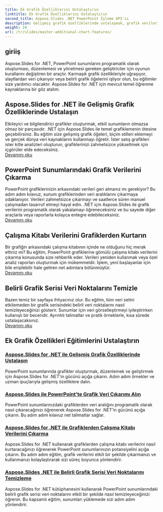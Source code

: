 ```yaml
---
title: Ek Grafik Özelliklerini Ustalaştırın
linktitle: Ek Grafik Özelliklerini Ustalaştırın
second_title: Aspose.Slides .NET PowerPoint İşleme API'si
description: Gelişmiş grafik özelliklerinde ustalaşmak, grafik verilerini çıkarmak ve PowerPoint sunumlarındaki seri verilerini düzenlemek için Aspose.Slides for .NET eğitimlerini keşfedin.
weight: 24
url: /tr/slides/master-additional-chart-features/
---
```

## giriiş

Aspose.Slides for .NET, PowerPoint sunumlarını programatik olarak oluşturması, düzenlemesi ve yönetmesi gereken geliştiriciler için oyunun kurallarını değiştiren bir araçtır. Karmaşık grafik özellikleriyle uğraşıyor, slaytlardan veri çıkarıyor veya belirli grafik öğelerini işliyor olun, bu eğitimler size yardımcı olacaktır. Aspose.Slides for .NET için mevcut temel öğrenme kaynaklarına bir göz atalım.

## Aspose.Slides for .NET ile Gelişmiş Grafik Özelliklerinde Ustalaşın  
Etkileyici ve bilgilendirici grafikler oluşturmak, etkili sunumların olmazsa olmaz bir parçasıdır. .NET için Aspose.Slides ile temel grafiklemenin ötesine geçebilirsiniz. Bu eğitim size gelişmiş grafik öğeleri, biçim stilleri eklemeyi ve gerçek dünya veri kaynaklarını kullanmayı öğretir. İster satış grafikleri ister kitle analizleri oluşturun, grafiklerinizi zahmetsizce yükseltmek için içgörüler elde edeceksiniz.  
[Devamını oku](./master-advanced-chart-features/)


## PowerPoint Sunumlarındaki Grafik Verilerini Çıkarma  
PowerPoint grafiklerinizin arkasındaki verileri geri almanız mı gerekiyor? Bu adım adım kılavuz, sunum grafiklerinden veri aralıklarını çıkarmaya odaklanıyor. Verileri zahmetsizce çıkarmayı ve saatlerce süren manuel çalışmadan tasarruf etmeyi hayal edin. .NET için Aspose.Slides ile grafik verilerini programatik olarak yakalamayı öğreneceksiniz ve bu sayede diğer araçlarla veya raporlarla kolayca entegre edebileceksiniz.  
[Devamını oku](./get-chart-data-extraction/)


## Çalışma Kitabı Verilerini Grafiklerden Kurtarın  
Bir grafiğin arkasındaki çalışma kitabının içinde ne olduğunu hiç merak ettiniz mi? Bu eğitim, PowerPoint grafiklerine gömülü çalışma kitabı verilerini çıkarma konusunda size rehberlik eder. Verileri yeniden kullanmak veya özel analiz raporları oluşturmak için mükemmeldir. İşlem, yeni başlayanlar için bile erişilebilir hale getiren net adımlara bölünmüştür.  
[Devamını oku](./extract-workbook-data-from-charts/)


## Belirli Grafik Serisi Veri Noktalarını Temizle  
Bazen temiz bir sayfaya ihtiyacınız olur. Bu eğitim, tüm veri setini etkilemeden bir grafik serisindeki belirli veri noktalarını nasıl temizleyeceğinizi gösterir. Sunumlar için veri görselleştirmeyi iyileştirirken kullanışlı bir beceridir. Ayrıntılı talimatlar ve pratik örneklerle, kısa sürede ustalaşacaksınız.  
[Devamını oku](./clearing-specific-chart-series-data-points/)

## Ek Grafik Özellikleri Eğitimlerini Ustalaştırın
### [Aspose.Slides for .NET ile Gelişmiş Grafik Özelliklerinde Ustalaşın](./master-advanced-chart-features/)
PowerPoint sunumlarında grafikler oluşturmak, düzenlemek ve geliştirmek için Aspose.Slides for .NET'in gücünü açığa çıkarın. Adım adım örnekler ve uzman ipuçlarıyla gelişmiş özelliklere dalın.
### [Aspose.Slides ile PowerPoint'te Grafik Veri Çıkarımı Alın](./get-chart-data-extraction/)
PowerPoint sunumlarınızdaki grafiklerden veri aralığını programatik olarak nasıl çıkaracağınızı öğrenerek Aspose.Slides for .NET'in gücünü açığa çıkarın. Bu adım adım kılavuz net talimatlar sağlar.
### [Aspose.Slides for .NET ile Grafiklerden Çalışma Kitabı Verilerini Çıkarma](./extract-workbook-data-from-charts/)
Aspose.Slides for .NET kullanarak grafiklerden çalışma kitabı verilerini nasıl kurtaracağınızı öğrenerek PowerPoint sunumlarınızın potansiyelini açığa çıkarın. Bu adım adım eğitim, grafik verilerini etkili bir şekilde çıkarmanızı ve kullanmanızı kolaylaştırarak sizi süreç boyunca yönlendirir.
### [Aspose.Slides .NET ile Belirli Grafik Serisi Veri Noktalarını Temizleme](./clearing-specific-chart-series-data-points/)
Aspose.Slides for .NET kütüphanesini kullanarak PowerPoint sunumlarındaki belirli grafik serisi veri noktalarını etkili bir şekilde nasıl temizleyeceğinizi öğrenin. Bu kapsamlı eğitim, sunumları yüklemede sizi adım adım yönlendirir.